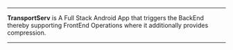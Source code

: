 ***
<b>TransportServ</b> is A Full Stack Android App that triggers the BackEnd thereby supporting FrontEnd Operations where it additionally provides compression.
***
